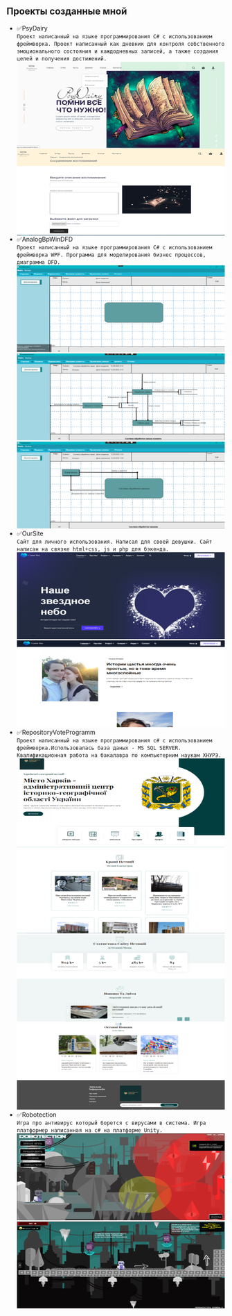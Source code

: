 ## Проекты созданные мной</br>
- :white_check_mark:PsyDairy <br/>
        ```
        Проект написанный на языке программирования C# с использованием фреймворка. Проект написанный как дневник для контроля собственного эмоционального состояния и каждодневных записей, а также создания целей и получения достижений.
        ```
        <br/>
        <img src="https://github.com/DenzzarI/ResumeRepositoryIgoschin/blob/main/img/2.PNG" width="500" height="200" style="float:left">
        <img src="https://github.com/DenzzarI/ResumeRepositoryIgoschin/blob/main/img/3.PNG" width="500" height="200" style="float:right">
- :white_check_mark:AnalogBpWinDFD <br/>
        ```
        Проект написанный на языке программирования C# с использованием фреймворка WPF. Программа для моделирования бизнес процессов, диаграмма DFD.
        ``` 
        <br/>
        <img src="https://github.com/DenzzarI/ResumeRepositoryIgoschin/blob/main/img/9.PNG" width="500" height="200">
        <img src="https://github.com/DenzzarI/ResumeRepositoryIgoschin/blob/main/img/10.png" width="500" height="200">
        <img src="https://github.com/DenzzarI/ResumeRepositoryIgoschin/blob/main/img/11.jpg" width="500" height="200">
- :white_check_mark:OurSite <br/>
        ```
        Сайт для личного использования. Написал для своей девушки. Сайт написан на связке html+css, js и php для бэкенда.
        ```
        <br/>
        <img src="https://github.com/DenzzarI/ResumeRepositoryIgoschin/blob/main/img/7.PNG" width="500" height="200">
        <img src="https://github.com/DenzzarI/ResumeRepositoryIgoschin/blob/main/img/8.PNG" width="500" height="200">
- :white_check_mark:RepositoryVoteProgramm <br/>
        ```
        Проект написанный на языке программирования c# с использованием фреймворка.Использовалась база даных - MS SQL SERVER. Квалификационная работа на бакалавра по компьютерним наукам ХНУРЭ.
        ```
        <br/>
        <img src="https://github.com/DenzzarI/ResumeRepositoryIgoschin/blob/main/img/1.PNG" width="500" height="200">
        <img src="https://github.com/DenzzarI/ResumeRepositoryIgoschin/blob/main/img/4.PNG" width="500" height="200">
        <img src="https://github.com/DenzzarI/ResumeRepositoryIgoschin/blob/main/img/5.PNG" width="500" height="200">
        <img src="https://github.com/DenzzarI/ResumeRepositoryIgoschin/blob/main/img/6.PNG" width="500" height="200">
        <br/>
 - :white_check_mark:Robotection <br/>
        ```
        Игра про антивирус который борется с вирусами в система. Игра платформер написанная на с# на платформе Unity.
        ```
        <br/>
        <img src="https://github.com/DenzzarI/ResumeRepositoryIgoschin/blob/main/img/11.png" width="500" height="200">
        <img src="https://github.com/DenzzarI/ResumeRepositoryIgoschin/blob/main/img/12.png" width="500" height="200">
